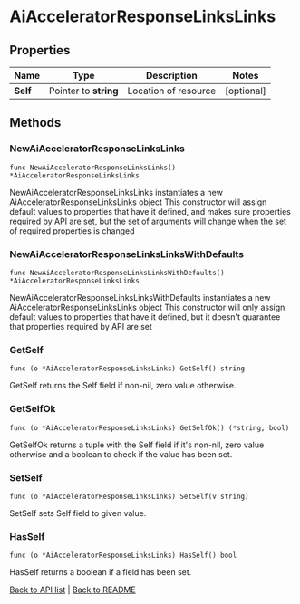 # AiAcceleratorResponseLinksLinks

## Properties

Name | Type | Description | Notes
------------ | ------------- | ------------- | -------------
**Self** | Pointer to **string** | Location of resource | [optional] 

## Methods

### NewAiAcceleratorResponseLinksLinks

`func NewAiAcceleratorResponseLinksLinks() *AiAcceleratorResponseLinksLinks`

NewAiAcceleratorResponseLinksLinks instantiates a new AiAcceleratorResponseLinksLinks object
This constructor will assign default values to properties that have it defined,
and makes sure properties required by API are set, but the set of arguments
will change when the set of required properties is changed

### NewAiAcceleratorResponseLinksLinksWithDefaults

`func NewAiAcceleratorResponseLinksLinksWithDefaults() *AiAcceleratorResponseLinksLinks`

NewAiAcceleratorResponseLinksLinksWithDefaults instantiates a new AiAcceleratorResponseLinksLinks object
This constructor will only assign default values to properties that have it defined,
but it doesn't guarantee that properties required by API are set

### GetSelf

`func (o *AiAcceleratorResponseLinksLinks) GetSelf() string`

GetSelf returns the Self field if non-nil, zero value otherwise.

### GetSelfOk

`func (o *AiAcceleratorResponseLinksLinks) GetSelfOk() (*string, bool)`

GetSelfOk returns a tuple with the Self field if it's non-nil, zero value otherwise
and a boolean to check if the value has been set.

### SetSelf

`func (o *AiAcceleratorResponseLinksLinks) SetSelf(v string)`

SetSelf sets Self field to given value.

### HasSelf

`func (o *AiAcceleratorResponseLinksLinks) HasSelf() bool`

HasSelf returns a boolean if a field has been set.


[Back to API list](../README.md#documentation-for-api-endpoints) | [Back to README](../README.md)
